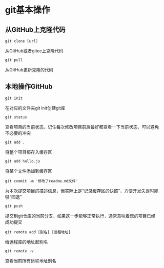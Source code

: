# git基本操作
## 从GitHub上克隆代码

`git clone [url]`

从GitHub或者gitee上克隆代码

`git pull`

从GitHub更新克隆的代码

## 本地操作GitHub
`git init`

在对应的文件夹git init创建git库

`git status`

查看项目的当前状态。记住每次修改项目前后最好都查看一下当前状态，可以避免不必要的冲突

`git add .`

将整个项目都存入缓存区

`git add hello.js`

将某个文件添加到缓存区

`git commit -m '修改了readme.md文件'`

为本次提交项目的描述信息，但实际上是“记录缓存区的快照”，方便开发失误时能够“回退”

`git push`

提交到git仓库的当前分支，如果这一步能够正常执行，通常意味着您的项目已经成功提交

`git remote add [别名] [远程地址]`

给远程库的地址起别名

`git remote -v`

查看当前所有远程地址别名
